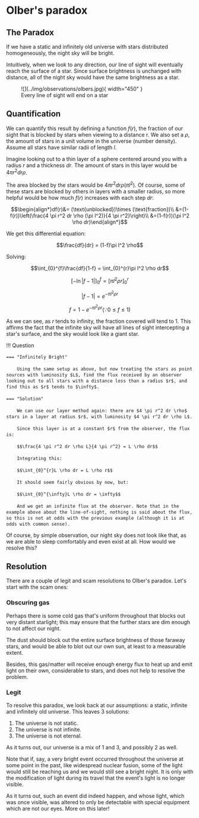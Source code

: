 # Olber's paradox


## The Paradox

If we have a static and infinitely old universe with stars distributed homogeneously, the night sky will be bright.

Intuitively, when we look to any direction, our line of sight will eventually reach the surface of a star. Since surface brightness is unchanged with distance, all of the night sky would have the same brightness as a star.

<figure markdown>
  ![](../img/observations/olbers.jpg){ width="450" }
  <figcaption>Every line of sight will end on a star</figcaption>
</figure>

## Quantification

We can quantify this result by defining a function $f(r)$, the fraction of our sight that is blocked by stars when viewing to a distance r. We also set a $\rho$, the amount of stars in a unit volume in the universe (number density). Assume all stars have similar radii of length $l$.

Imagine looking out to a thin layer of a sphere centered around you with a radius $r$ and a thickness $dr$. The amount of stars in this layer would be $4 \pi r^2 dr \rho$.

The area blocked by the stars would be $4 \pi r^2 dr \rho (\pi l^2)$. Of course, some of these stars are blocked by others in layers with a smaller radius, so more helpful would be how much $f(r)$ increases with each step $dr$:

$$\begin{align*}df(r)&= (\text{unblocked})\times (\text{fraction})\\
&=(1-f(r))\left(\frac{4 \pi r^2 dr \rho (\pi l^2)}{4 \pi r^2}\right)\\
&=(1-f(r))(\pi l^2 \rho dr)\end{align*}$$

We get this differential equation:

$$\frac{df}{dr} = (1-f)\pi l^2 \rho$$

Solving:

$$\int_{0}^{f}\frac{df}{1-f} = \int_{0}^{r}\pi l^2 \rho dr$$

$$[-\ln |f-1|]^f_0=[\pi l^2 \rho r]^r_0$$

$$|f-1|=e^{-\pi l^2 \rho r}$$

$$f=1-e^{-\pi l^2 \rho r} (\because 0 \leq f \leq 1)$$

As we can see, as $r$ tends to infinity, the fraction covered will tend to 1. This affirms the fact that the infinite sky will have all lines of sight intercepting a star's surface, and the sky would look like a giant star.

!!! Question

    === "Infinitely Bright"

        Using the same setup as above, but now treating the stars as point sources with luminosity $L$, find the flux received by an observer looking out to all stars with a distance less than a radius $r$, and find this as $r$ tends to $\infty$.

    === "Solution"

        We can use our layer method again: there are $4 \pi r^2 dr \rho$ stars in a layer at radius $r$, with luminosity $4 \pi r^2 dr \rho L$.
        
        Since this layer is at a constant $r$ from the observer, the flux is:

        $$\frac{4 \pi r^2 dr \rho L}{4 \pi r^2} = L \rho dr$$

        Integrating this:

        $$\int_{0}^{r}L \rho dr = L \rho r$$

        It should seem fairly obvious by now, but:

        $$\int_{0}^{\infty}L \rho dr = \infty$$

        And we get an infinite flux at the observer. Note that in the example above about the line-of-sight, nothing is said about the flux, so this is not at odds with the previous example (although it is at odds with common sense).

Of course, by simple observation, our night sky does not look like that, as we are able to sleep comfortably and even exist at all. How would we resolve this?

## Resolution

There are a couple of legit and scam resolutions to Olber's paradox. Let's start with the scam ones:

### Obscuring gas

Perhaps there is some cold gas that's uniform throughout that blocks out very distant starlight; this may ensure that the further stars are dim enough to not affect our night.

The dust should block out the entire surface brightness of those faraway stars, and would be able to blot out our own sun, at least to a measurable extent.

Besides, this gas/matter will receive enough energy flux to heat up and emit light on their own, considerable to stars, and does not help to resolve the problem.

### Legit

To resolve this paradox, we look back at our assumptions: a static, infinite and infinitely old universe. This leaves 3 solutions:

1. The universe is not static.
2. The universe is not infinite.
3. The universe is not eternal.

As it turns out, our universe is a mix of 1 and 3, and possibly 2 as well.

Note that if, say, a very bright event occurred throughout the universe at some point in the past, like widespread nuclear fusion, some of the light would still be reaching us and we would still see a bright night. It is only with the modification of light during its travel that the event's light is no longer visible.

As it turns out, such an event did indeed happen, and whose light, which was once visible, was altered to only be detectable with special equipment which are not our eyes. More on this later!
